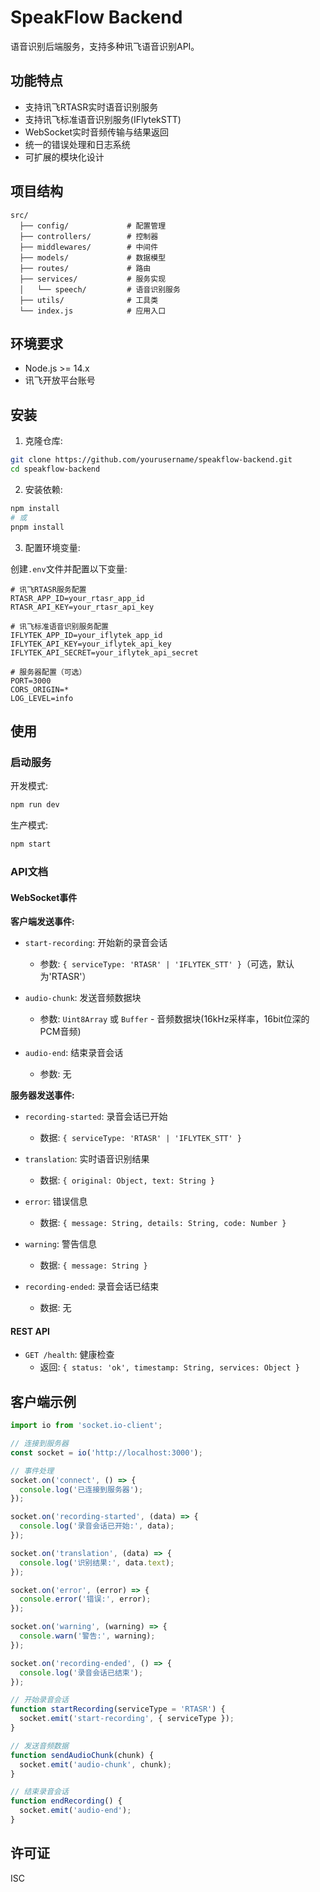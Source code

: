 # SpeakFlow Backend

语音识别后端服务，支持多种讯飞语音识别API。

## 功能特点

- 支持讯飞RTASR实时语音识别服务
- 支持讯飞标准语音识别服务(IFlytekSTT)
- WebSocket实时音频传输与结果返回
- 统一的错误处理和日志系统
- 可扩展的模块化设计

## 项目结构

```
src/
  ├── config/             # 配置管理
  ├── controllers/        # 控制器
  ├── middlewares/        # 中间件
  ├── models/             # 数据模型
  ├── routes/             # 路由
  ├── services/           # 服务实现
  │   └── speech/         # 语音识别服务
  ├── utils/              # 工具类
  └── index.js            # 应用入口
```

## 环境要求

- Node.js >= 14.x
- 讯飞开放平台账号

## 安装

1. 克隆仓库:

```bash
git clone https://github.com/yourusername/speakflow-backend.git
cd speakflow-backend
```

2. 安装依赖:

```bash
npm install
# 或
pnpm install
```

3. 配置环境变量:

创建`.env`文件并配置以下变量:

```
# 讯飞RTASR服务配置
RTASR_APP_ID=your_rtasr_app_id
RTASR_API_KEY=your_rtasr_api_key

# 讯飞标准语音识别服务配置
IFLYTEK_APP_ID=your_iflytek_app_id
IFLYTEK_API_KEY=your_iflytek_api_key
IFLYTEK_API_SECRET=your_iflytek_api_secret

# 服务器配置（可选）
PORT=3000
CORS_ORIGIN=*
LOG_LEVEL=info
```

## 使用

### 启动服务

开发模式:

```bash
npm run dev
```

生产模式:

```bash
npm start
```

### API文档

#### WebSocket事件

**客户端发送事件:**

- `start-recording`: 开始新的录音会话
  - 参数: `{ serviceType: 'RTASR' | 'IFLYTEK_STT' }`（可选，默认为'RTASR'）

- `audio-chunk`: 发送音频数据块
  - 参数: `Uint8Array` 或 `Buffer` - 音频数据块(16kHz采样率，16bit位深的PCM音频)

- `audio-end`: 结束录音会话
  - 参数: 无

**服务器发送事件:**

- `recording-started`: 录音会话已开始
  - 数据: `{ serviceType: 'RTASR' | 'IFLYTEK_STT' }`

- `translation`: 实时语音识别结果
  - 数据: `{ original: Object, text: String }`

- `error`: 错误信息
  - 数据: `{ message: String, details: String, code: Number }`

- `warning`: 警告信息
  - 数据: `{ message: String }`

- `recording-ended`: 录音会话已结束
  - 数据: 无

#### REST API

- `GET /health`: 健康检查
  - 返回: `{ status: 'ok', timestamp: String, services: Object }`

## 客户端示例

```javascript
import io from 'socket.io-client';

// 连接到服务器
const socket = io('http://localhost:3000');

// 事件处理
socket.on('connect', () => {
  console.log('已连接到服务器');
});

socket.on('recording-started', (data) => {
  console.log('录音会话已开始:', data);
});

socket.on('translation', (data) => {
  console.log('识别结果:', data.text);
});

socket.on('error', (error) => {
  console.error('错误:', error);
});

socket.on('warning', (warning) => {
  console.warn('警告:', warning);
});

socket.on('recording-ended', () => {
  console.log('录音会话已结束');
});

// 开始录音会话
function startRecording(serviceType = 'RTASR') {
  socket.emit('start-recording', { serviceType });
}

// 发送音频数据
function sendAudioChunk(chunk) {
  socket.emit('audio-chunk', chunk);
}

// 结束录音会话
function endRecording() {
  socket.emit('audio-end');
}
```

## 许可证

ISC
